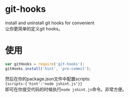 # git-hooks
install and uninstall git hooks for convenient  
让你更简单的定义git hooks。  
# 使用
```javascript
var gitHooks = require('git-hooks');
gitHooks.install('hint', 'pre-commit');
```
然后在你的package.json文件中配置scripts:  
`{scripts:{'hint':'node jshint.js'}}`  
即可在你提交代码的时候执行`node jshint.js`命令。非常方便。
